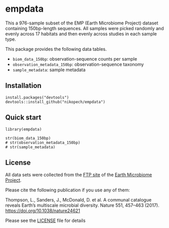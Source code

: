# empdata

This a 976-sample subset of the EMP (Earth Microbiome Project) dataset containing 150bp-length sequences. 
All samples were picked randomly and evenly across 17 habitats and then evenly across studies in each sample type.

This package provides the following data tables.

* `biom_data_150bp`: observation-sequence counts per sample
* `observation_metadata_150bp`: observation-sequence taxonomy
* `sample_metadata`: sample metadata


## Installation 

```
install.packages("devtools")
devtools::install_github("nikopech/empdata")
```

## Quick start

```
library(empdata)

str(biom_data_150bp)
# str(observation_metadata_150bp)
# str(sample_metadata)
```

## License

All data sets were collected from the [FTP site](ftp://ftp.microbio.me/emp/release1) of the [Earth Microbiome Project](https://www.earthmicrobiome.org/).

Please cite the following publication if you use any of them:

Thompson, L., Sanders, J., McDonald, D. et al. 
A communal catalogue reveals Earth’s multiscale microbial diversity. 
Nature 551, 457–463 (2017). https://doi.org/10.1038/nature24621

Please see the [LICENSE](LICENSE) file for details